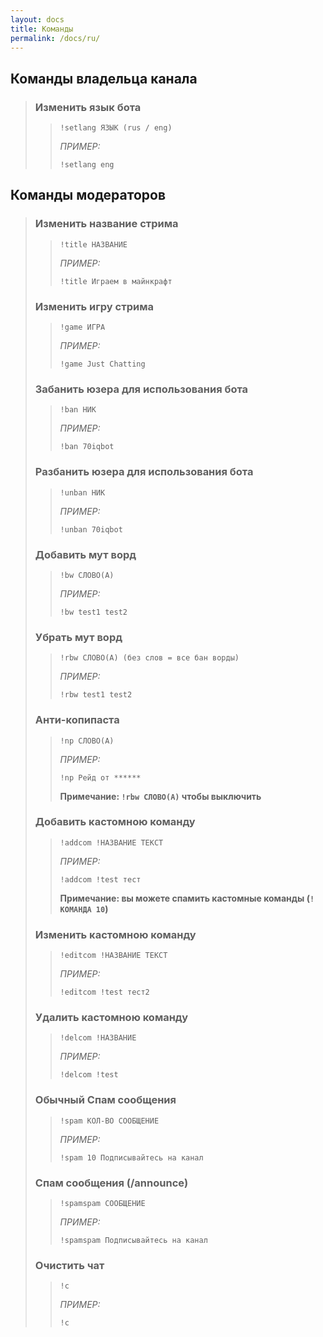 ```yaml
---
layout: docs
title: Команды
permalink: /docs/ru/
---
```


## Команды владельца канала

>### Изменить язык бота
>>`!setlang ЯЗЫК (rus / eng)`
>>
>>*ПРИМЕР:*
>>```
>>!setlang eng
>>```

## Команды модераторов

>### Изменить название стрима
>>`!title НАЗВАНИЕ`
>>
>>*ПРИМЕР:*
>>```
>>!title Играем в майнкрафт
>>```
>
>### Изменить игру стрима
>>`!game ИГРА`
>>
>>*ПРИМЕР:*
>>```
>>!game Just Chatting
>>```
>
>### Забанить юзера для использования бота
>>`!ban НИК`
>>
>>*ПРИМЕР:*
>>```
>>!ban 70iqbot
>>```
>
>### Разбанить юзера для использования бота
>>`!unban НИК`
>>
>>*ПРИМЕР:*
>>```
>>!unban 70iqbot
>>```
>
>### Добавить мут ворд
>>`!bw СЛОВО(А)`
>>
>>*ПРИМЕР:*
>>```
>>!bw test1 test2
>>```
>
>### Убрать мут ворд
>>`!rbw СЛОВО(А) (без слов = все бан ворды)`
>>
>>*ПРИМЕР:*
>>```
>>!rbw test1 test2
>>```
>
>### Анти-копипаста
>>`!np СЛОВО(А)`
>>
>>*ПРИМЕР:*
>>```
>>!np Рейд от ******
>>```
>>**Примечание: ```!rbw СЛОВО(А)``` чтобы выключить**
>
>### Добавить кастомною команду
>>`!addcom !НАЗВАНИЕ ТЕКСТ`
>>
>>*ПРИМЕР:*
>>```
>>!addcom !test тест
>>```
>>**Примечание: вы можете спамить кастомные команды (```!КОМАНДА 10```)**
>
>### Изменить кастомною команду
>>`!editcom !НАЗВАНИЕ ТЕКСТ`
>>
>>*ПРИМЕР:*
>>```
>>!editcom !test тест2
>>```
>
>### Удалить кастомною команду
>>`!delcom !НАЗВАНИЕ`
>>
>>*ПРИМЕР:*
>>```
>>!delcom !test
>>```
>
>### Обычный Спам сообщения
>>`!spam КОЛ-ВО СООБЩЕНИЕ`
>>
>>*ПРИМЕР:*
>>```
>>!spam 10 Подписывайтесь на канал
>>```
>
>### Спам сообщения (/announce)
>>`!spamspam СООБЩЕНИЕ`
>>
>>*ПРИМЕР:*
>>```
>>!spamspam Подписывайтесь на канал
>>```
>
>### Очистить чат
>>`!c`
>>
>>*ПРИМЕР:*
>>```
>>!c
>>```
